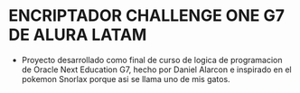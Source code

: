 # ENCRIPTADOR CHALLENGE ONE G7 DE ALURA LATAM
- Proyecto desarrollado como final de curso de logica de programacion de Oracle Next Education G7, hecho por Daniel Alarcon e inspirado en el pokemon Snorlax porque asi se llama uno de mis gatos.
